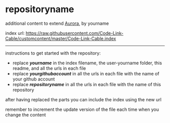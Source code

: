 # repositoryname
additional content to extend [Aurora](https://aurorabuilder.com/), by yourname

index url: https://raw.githubusercontent.com/Code-Link-Cable/customcontent/master/Code-Link-Cable.index

---

instructions to get started with the repository:

- replace ***yourname*** in the index filename, the user-yourname folder, this readme, and all the urls in each file
- replace ***yourgithubaccount*** in all the urls in each file with the name of your github account
- replace ***repositoryname*** in all the urls in each file with the name of this repository

after having replaced the parts you can include the index using the new url

remember to increment the update version of the file each time when you change the content
